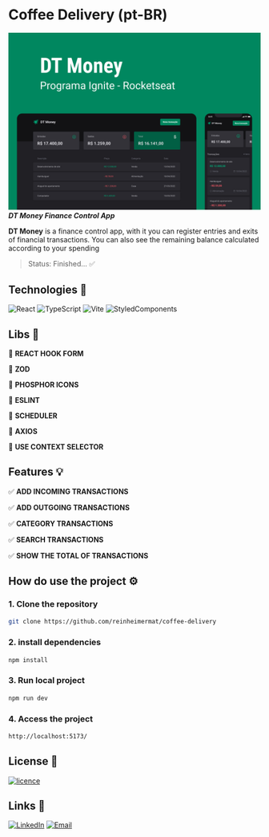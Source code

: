 # Coffee Delivery (pt-BR)
[![Banner](./public/cover.jpg)](#)
***DT Money Finance Control App***

**DT Money** is a finance control app, with it you can register entries and exits of financial transactions. You can also see the remaining balance calculated according to your spending

> Status: Finished... ✅

## Technologies 🚀

![React](https://img.shields.io/badge/React-20232A?style=for-the-badge&logo=react&logoColor=61DAFB)
![TypeScript](https://img.shields.io/badge/TypeScript-007ACC?style=for-the-badge&logo=typescript&logoColor=white)
![Vite](https://img.shields.io/badge/vite-%23646CFF.svg?style=for-the-badge&logo=vite&logoColor=white)
![StyledComponents](https://img.shields.io/badge/styled--components-DB7093?style=for-the-badge&logo=styled-components&logoColor=white)

## Libs 📕

📑 **REACT HOOK FORM**

📑 **ZOD**

📑 **PHOSPHOR ICONS**

📑 **ESLINT**

📑 **SCHEDULER**

📑 **AXIOS**

📑 **USE CONTEXT SELECTOR**

## Features 💡

✅ **ADD INCOMING TRANSACTIONS**

✅ **ADD OUTGOING TRANSACTIONS**

✅ **CATEGORY TRANSACTIONS**

✅ **SEARCH TRANSACTIONS**

✅ **SHOW THE TOTAL OF TRANSACTIONS**

## How do use the project ⚙️

### 1. Clone the repository
```sh
git clone https://github.com/reinheimermat/coffee-delivery
```
### 2. install dependencies
```sh
npm install
```

### 3. Run local project
```sh
npm run dev
```
### 4. Access the project
```sh
http://localhost:5173/
```

## License 📝

[![licence](https://img.shields.io/github/license/reinheimermat/discover.svg)](https://github.com/Ileriayo/markdown-badges/blob/master/LICENSE)

## Links 🔗

[![LinkedIn](https://img.shields.io/badge/linkedin-%230077B5.svg?style=for-the-badge&logo=linkedin&logoColor=white)](https://www.linkedin.com/in/reinheimermat/)
[![Email](https://img.shields.io/badge/Gmail-D14836?style=for-the-badge&logo=gmail&logoColor=white)](mailto:contatoreinheimer@gmail.com)